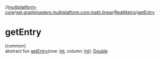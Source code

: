 //[multiplatform-core](../../../index.md)/[net.graphmasters.multiplatform.core.math.linear](../index.md)/[RealMatrix](index.md)/[getEntry](get-entry.md)

# getEntry

[common]\
abstract fun [getEntry](get-entry.md)(row: [Int](https://kotlinlang.org/api/latest/jvm/stdlib/kotlin/-int/index.html), column: [Int](https://kotlinlang.org/api/latest/jvm/stdlib/kotlin/-int/index.html)): [Double](https://kotlinlang.org/api/latest/jvm/stdlib/kotlin/-double/index.html)
